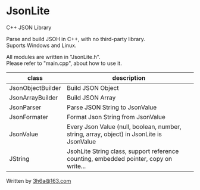 # JsonLite
C++ JSON Library  
  
Parse and build JSOH in C++, with no third-party library.  
Suports Windows and Linux.  
  
All modules are written in "JsonLite.h".  
Please refer to "main.cpp", about how to use it.  
  
|class|description|
|---|---|
|JsonObjectBuilder|Build JSON Object|
|JsonArrayBuilder|Build JSON Array|
|JsonParser|Parse JSON String to JsonValue|
|JsonFormater|Format Json String from JsonValue|
|JsonValue|Every Json Value (null, boolean, number, string, array, object) in JsonLite is JsonValue|
|JString|JsohLite String class, support reference counting, embedded pointer, copy on write...|
  
Written by 3h6a@163.com
